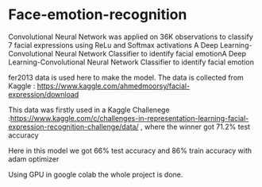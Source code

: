 # Face-emotion-recognition
Convolutional Neural Network was applied on 36K observations to classify 7 facial expressions using ReLu and Softmax activations
A Deep Learning-Convolutional Neural Network Classifier to identify facial emotionA Deep Learning-Convolutional Neural Network Classifier to identify facial emotion

fer2013 data is used here to make the model. The data is collected from Kaggle : https://www.kaggle.com/ahmedmoorsy/facial-expression/download

This data was firstly used in a Kaggle Challenege :https://www.kaggle.com/c/challenges-in-representation-learning-facial-expression-recognition-challenge/data/ , where the winner got 71.2% test accuracy

Here in this model we got 66% test accuracy and 86% train accuracy with adam optimizer

Using GPU in google colab the whole project is done.
